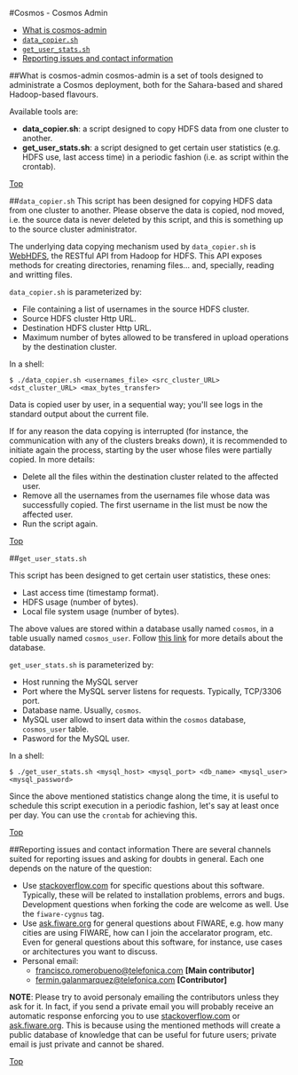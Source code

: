 #<a name="top"></a>Cosmos - Cosmos Admin

* [What is cosmos-admin](#whatis)
* [`data_copier.sh`](#datacopier)
* [`get_user_stats.sh`](#getuserstats)
* [Reporting issues and contact information](#contact)

##<a name="whatis"></a>What is cosmos-admin
cosmos-admin is a set of tools designed to administrate a Cosmos deployment, both for the Sahara-based and shared Hadoop-based flavours.

Available tools are:

* **data\_copier.sh**: a script designed to copy HDFS data from one cluster to another.
* **get\_user\_stats.sh**: a script designed to get certain user statistics (e.g. HDFS use, last access time) in a periodic fashion (i.e. as script within the crontab).

[Top](#top)

##<a name="datacopier"></a>`data_copier.sh`
This script has been designed for copying HDFS data from one cluster to another. Please observe the data is copied, nod moved, i.e. the source data is never deleted by this script, and this is something up to the source cluster administrator.

The underlying data copying mechanism used by `data_copier.sh` is [WebHDFS](http://hadoop.apache.org/docs/current/hadoop-project-dist/hadoop-hdfs/WebHDFS.html), the RESTful API from Hadoop for HDFS. This API exposes methods for creating directories, renaming files... and, specially, reading and writting files.

`data_copier.sh` is parameterized by:

* File containing a list of usernames in the source HDFS cluster.
* Source HDFS cluster Http URL.
* Destination HDFS cluster Http URL.
* Maximum number of bytes allowed to be transfered in upload operations by the destination cluster.

In a shell:

    $ ./data_copier.sh <usernames_file> <src_cluster_URL> <dst_cluster_URL> <max_bytes_transfer>

Data is copied user by user, in a sequential way; you'll see logs in the standard output about the current file.

If for any reason the data copying is interrupted (for instance, the communication with any of the clusters breaks down), it is recommended to initiate again the process, starting by the user whose files were partially copied. In more details:

* Delete all the files within the destination cluster related to the affected user.
* Remove all the usernames from the usernames file whose data was successfully copied. The first username in the list must be now the affected user.
* Run the script again.

[Top](#top)

##<a name="getuserstats"></a>`get_user_stats.sh`

This script has been designed to get certain user statistics, these ones:

* Last access time (timestamp format).
* HDFS usage (number of bytes).
* Local file system usage (number of bytes).

The above values are stored within a database usally named `cosmos`,  in a table usually named `cosmos_user`. Follow [this link](../cosmos-gui/README.md#database) for more details about the database.

`get_user_stats.sh` is parameterized by:

* Host running the MySQL server
* Port where the MySQL server listens for requests. Typically, TCP/3306 port.
* Database name. Usually, `cosmos`.
* MySQL user allowd to insert data within the `cosmos` database, `cosmos_user` table.
* Pasword for the MySQL user.

In a shell:

    $ ./get_user_stats.sh <mysql_host> <mysql_port> <db_name> <mysql_user> <mysql_password>

Since the above mentioned statistics change along the time, it is useful to schedule this script execution in a periodic fashion, let's say at least once per day. You can use the `crontab` for achieving this.

[Top](#top)

##<a name="contact"></a>Reporting issues and contact information
There are several channels suited for reporting issues and asking for doubts in general. Each one depends on the nature of the question:

* Use [stackoverflow.com](http://stackoverflow.com) for specific questions about this software. Typically, these will be related to installation problems, errors and bugs. Development questions when forking the code are welcome as well. Use the `fiware-cygnus` tag.
* Use [ask.fiware.org](https://ask.fiware.org/questions/) for general questions about FIWARE, e.g. how many cities are using FIWARE, how can I join the accelarator program, etc. Even for general questions about this software, for instance, use cases or architectures you want to discuss.
* Personal email:
    * [francisco.romerobueno@telefonica.com](mailto:francisco.romerobueno@telefonica.com) **[Main contributor]**
    * [fermin.galanmarquez@telefonica.com](mailto:fermin.galanmarquez@telefonica.com) **[Contributor]**

**NOTE**: Please try to avoid personaly emailing the contributors unless they ask for it. In fact, if you send a private email you will probably receive an automatic response enforcing you to use [stackoverflow.com](stackoverflow.com) or [ask.fiware.org](https://ask.fiware.org/questions/). This is because using the mentioned methods will create a public database of knowledge that can be useful for future users; private email is just private and cannot be shared.

[Top](#top)
